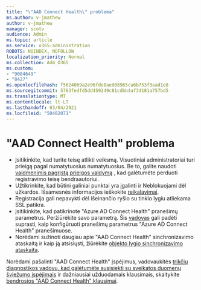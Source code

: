 ```yaml
---
title: "\"AAD Connect Health\" problema"
ms.author: v-jmathew
author: v-jmathew
manager: scotv
audience: Admin
ms.topic: article
ms.service: o365-administration
ROBOTS: NOINDEX, NOFOLLOW
localization_priority: Normal
ms.collection: Adm_O365
ms.custom:
- "9004649"
- "8427"
ms.openlocfilehash: f5624069a2e96fde8aed08965ca6b753f3aad1e8
ms.sourcegitcommit: 5763fedfd5dd459249c81cdbb4af34181a757bd5
ms.translationtype: MT
ms.contentlocale: lt-LT
ms.lasthandoff: 03/04/2021
ms.locfileid: "50482071"
---
```

# <a name="problem-with-aad-connect-health"></a>"AAD Connect Health" problema

- Įsitikinkite, kad turite teisę atlikti veiksmą. Visuotiniai administratoriai turi prieigą pagal numatytuosius numatytuosius. Be to, galite naudoti [vaidmenimis pagrįstą prieigos valdymą](https://docs.microsoft.com/azure/active-directory/connect-health/active-directory-aadconnect-health-operations) , kad galėtumėte perduoti registravimo teisę bendraautoriui.
- Užtikrinkite, kad būtini galiniai punktai yra įgalinti ir Neblokuojami dėl užkardos. Išsamesnės informacijos ieškokite [reikalavimai](https://docs.microsoft.com/azure/active-directory/hybrid/how-to-connect-health-agent-install).
- Registracija gali nepavykti dėl išeinančio ryšio su tinklo lygiu atliekama SSL patikra.
- Įsitikinkite, kad patikrinote "Azure AD Connect Health" pranešimų parametrus. Peržiūrėkite savo parametrą. Šis [vadovas](https://docs.microsoft.com/azure/active-directory/hybrid/how-to-connect-health-operations) gali padėti suprasti, kaip konfigūruoti pranešimų parametrus "Azure AD Connect Health" pranešimuose.
- Norėdami sužinoti daugiau apie "AAD Connect Health" sinchronizavimo ataskaitą ir kaip ją atsisiųsti, žiūrėkite [objekto lygio sinchronizavimo ataskaita](https://docs.microsoft.com/azure/active-directory/hybrid/how-to-connect-health-sync).

Norėdami pašalinti "AAD Connect Health" įspėjimus, vadovaukitės [trikčių diagnostikos vadovu, kad galėtumėte susisiekti su sveikatos duomenų šviežumo įspėjimais](https://docs.microsoft.com/azure/active-directory/hybrid/how-to-connect-health-data-freshness) ir dažniausiai užduodamais klausimais, skaitykite [bendrosios "AAD Connect Health" klausimai](https://docs.microsoft.com/azure/active-directory/hybrid/reference-connect-health-faq).
